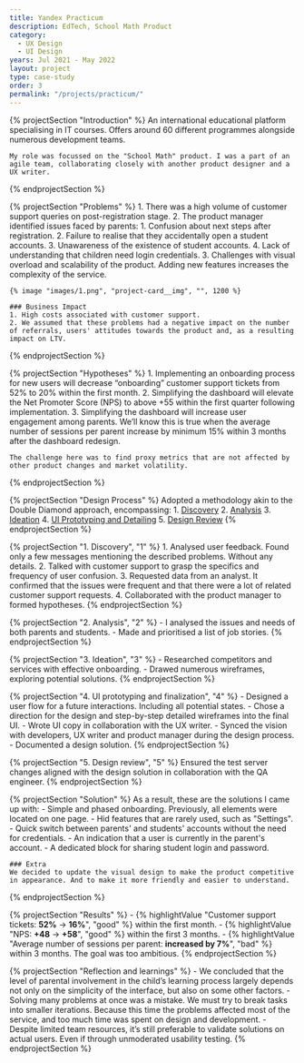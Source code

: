 ```yaml
---
title: Yandex Practicum
description: EdTech, School Math Product
category:
  - UX Design
  - UI Design
years: Jul 2021 - May 2022
layout: project
type: case-study
order: 3
permalink: "/projects/practicum/"
---
```


{% projectSection "Introduction" %}	
	An international educational platform specialising in IT courses. Offers around 60 different programmes alongside numerous development teams.

	My role was focussed on the "School Math" product. I was a part of an agile team, collaborating closely with another product designer and a UX writer.
{% endprojectSection %}

{% projectSection "Problems" %}
	1. There was a high volume of customer support queries on post-registration stage.
	2. The product manager identified issues faced by parents:
	    1. Confusion about next steps after registration.
	    2. Failure to realise that they accidentally open a student accounts.
	    3. Unawareness of the existence of student accounts.
	    4. Lack of understanding that children need login credentials.
	3. Challenges with visual overload and scalability of the product. Adding new features increases the complexity of the service.

	{% image "images/1.png", "project-card__img", "", 1200 %}

	### Business Impact
	1. High costs associated with customer support.
	2. We assumed that these problems had a negative impact on the number of referrals, users' attitudes towards the product and, as a resulting impact on LTV.
{% endprojectSection %}

{% projectSection "Hypotheses" %}
	1. Implementing an onboarding process for new users will decrease “onboarding” customer support tickets from 52% to 20% within the first month.
	2. Simplifying the dashboard will elevate the Net Promoter Score (NPS) to above +55 within the first quarter following implementation.
	3. Simplifying the dashboard will increase user engagement among parents. 
	We’ll know this is true when the average number of sessions per parent increase by minimum  15% within 3 months after the dashboard redesign.

	The challenge here was to find proxy metrics that are not affected by other product changes and market volatility.
{% endprojectSection %}

{% projectSection "Design Process" %}
	Adopted a methodology akin to the Double Diamond approach, encompassing:
	1. [Discovery](#1)
	2. [Analysis](#2)
	3. [Ideation](#3)
	4. [UI Prototyping and Detailing](#4)
	5. [Design Review](#5)
{% endprojectSection %}

{% projectSection "1. Discovery", "1" %}
	1. Analysed user feedback. Found only a few messages mentioning the described problems. Without any details.
	2. Talked with customer support to grasp the specifics and frequency of user confusion.
	3. Requested data from an analyst. It confirmed that the issues were frequent and that there were a lot of related customer support requests.
	4. Collaborated with the product manager to formed hypotheses.
{% endprojectSection %}

{% projectSection "2. Analysis", "2" %}
	- I analysed the issues and needs of both parents and students.
	- Made and prioritised a list of job stories.
{% endprojectSection %}

{% projectSection "3. Ideation", "3" %}
	- Researched competitors and services with effective onboarding.
	- Drawed numerous wireframes, exploring potential solutions.
{% endprojectSection %}

{% projectSection "4. UI prototyping and finalization", "4" %}
	- Designed a user flow for a future interactions. Including all potential states.
	- Chose a direction for the design and step-by-step detailed wireframes into the final UI.
	- Wrote UI copy in collaboration with the UX writer.
	- Synced the vision with developers, UX writer and product manager during the design process.
	- Documented a design solution.
{% endprojectSection %}

{% projectSection "5. Design review", "5" %}
	Ensured the test server changes aligned with the design solution in collaboration with the QA engineer.
{% endprojectSection %}

{% projectSection "Solution" %}
	As a result, these are the solutions I came up with:
	- Simple and phased onboarding. Previously, all elements were located on one page.
	- Hid features that are rarely used, such as "Settings".
	- Quick switch between parents' and students' accounts without the need for credentials.
	- An indication that a user is currently in the parent's account.
	- A dedicated block for sharing student login and password.

	### Extra
	We decided to update the visual design to make the product competitive in appearance. And to make it more friendly and easier to understand.
{% endprojectSection %}

{% projectSection "Results" %}
	- {% highlightValue "Customer support tickets: **52%** → **16%**", "good" %} within the first month. 
	- {% highlightValue "NPS: **+48** → **+58**", "good" %} within the first 3 months.
	- {% highlightValue "Average number of sessions per parent: **increased by 7%**", "bad" %} within 3 months. 
	The goal was too ambitious.
{% endprojectSection %}

{% projectSection "Reflection and learnings" %}
	- We concluded that the level of parental involvement in the child’s learning process largely depends not only on the simplicity of the interface, but also on some other factors.
	- Solving many problems at once was a mistake. We must try to break tasks into smaller iterations. Because this time the problems affected most of the service, and too much time was spent on design and development.
	- Despite limited team resources, it’s still preferable to validate solutions on actual users. Even if  through unmoderated usability testing.
{% endprojectSection %}